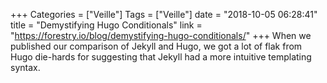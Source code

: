 +++
Categories = ["Veille"]
Tags = ["Veille"]
date = "2018-10-05 06:28:41"
title = "Demystifying Hugo Conditionals"
link = "https://forestry.io/blog/demystifying-hugo-conditionals/"
+++
When we published our comparison of Jekyll and Hugo, we got a lot of flak from Hugo die-hards for suggesting that Jekyll had a more intuitive templating syntax.